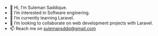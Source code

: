 - 👋 Hi, I’m Suleman Saddique.
- 👀 I’m interested in Software enginering.
- 🌱 I’m currently learning Laravel.
- 💞️ I’m looking to collaborate on web development projects with Laravel.
- 📫 Reach me on sulemansddq@gmail.com

<!---
Suleman-sddq/Suleman-sddq is a ✨ special ✨ repository because its `README.md` (this file) appears on your GitHub profile.
You can click the Preview link to take a look at your changes.
--->
